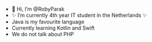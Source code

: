 - 👋 Hi, I’m @RobyParak
- ✨ I’m currently 4th year IT student in the Netherlands ✨
- Java is my favourite language
- Currently learning Kotlin and Swift
- We do not talk about PHP

<!---
RobyParak/RobyParak is a ✨ special ✨ repository because its `README.md` (this file) appears on your GitHub profile.
You can click the Preview link to take a look at your changes.
--->
